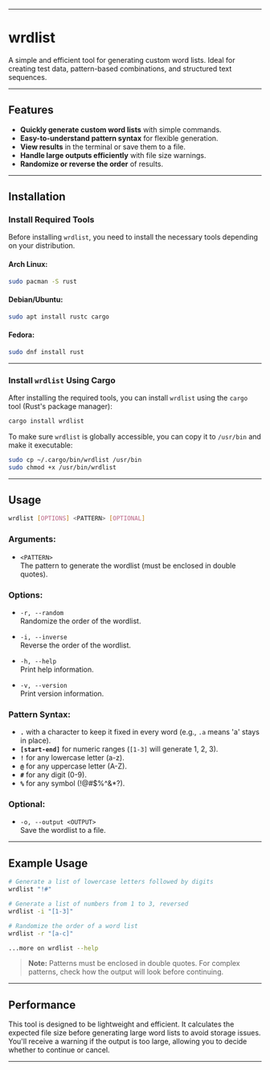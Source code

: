 
---

# **wrdlist**

A simple and efficient tool for generating custom word lists. Ideal for creating test data, pattern-based combinations, and structured text sequences.

---

## **Features**

- **Quickly generate custom word lists** with simple commands.
- **Easy-to-understand pattern syntax** for flexible generation.
- **View results** in the terminal or save them to a file.
- **Handle large outputs efficiently** with file size warnings.
- **Randomize or reverse the order** of results.

---

## **Installation**

### **Install Required Tools**

Before installing `wrdlist`, you need to install the necessary tools depending on your distribution.

#### **Arch Linux:**

```bash
sudo pacman -S rust
```

#### **Debian/Ubuntu:**

```bash
sudo apt install rustc cargo
```

#### **Fedora:**

```bash
sudo dnf install rust
```

---

### **Install `wrdlist` Using Cargo**

After installing the required tools, you can install `wrdlist` using the `cargo` tool (Rust's package manager):

```bash
cargo install wrdlist
```

To make sure `wrdlist` is globally accessible, you can copy it to `/usr/bin` and make it executable:

```bash
sudo cp ~/.cargo/bin/wrdlist /usr/bin
sudo chmod +x /usr/bin/wrdlist
```

---

## **Usage**

```bash
wrdlist [OPTIONS] <PATTERN> [OPTIONAL]
```

### **Arguments:**

- `<PATTERN>`  
    The pattern to generate the wordlist (must be enclosed in double quotes).

### **Options:**

- `-r, --random`  
    Randomize the order of the wordlist.

- `-i, --inverse`  
    Reverse the order of the wordlist.

- `-h, --help`  
    Print help information.

- `-v, --version`  
    Print version information.

### **Pattern Syntax:**

- **`.`** with a character to keep it fixed in every word (e.g., `.a` means 'a' stays in place).
- **`[start-end]`** for numeric ranges (`[1-3]` will generate 1, 2, 3).
- **`!`** for any lowercase letter (a-z).
- **`@`** for any uppercase letter (A-Z).
- **`#`** for any digit (0-9).
- **`%`** for any symbol (!@#$%^&*?).

### **Optional:**

- `-o, --output <OUTPUT>`  
    Save the wordlist to a file.

---

## **Example Usage**

```bash
# Generate a list of lowercase letters followed by digits
wrdlist "!#"

# Generate a list of numbers from 1 to 3, reversed
wrdlist -i "[1-3]"

# Randomize the order of a word list
wrdlist -r "[a-c]"

...more on wrdlist --help 
```

> **Note:** Patterns must be enclosed in double quotes. For complex patterns, check how the output will look before continuing.

---

## **Performance**

This tool is designed to be lightweight and efficient. It calculates the expected file size before generating large word lists to avoid storage issues. You'll receive a warning if the output is too large, allowing you to decide whether to continue or cancel.

---
